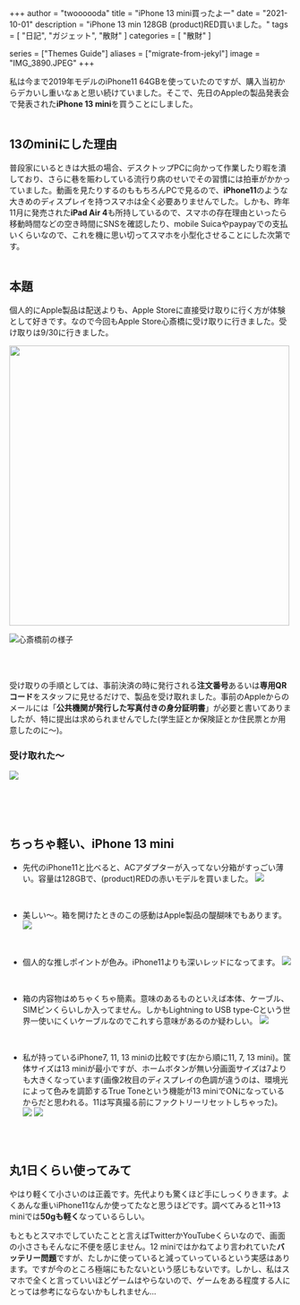 +++
author = "twoooooda"
title = "iPhone 13 mini買ったよー"
date = "2021-10-01"
description = "iPhone 13 min 128GB (product)RED買いました。"
tags = [
    "日記",
    "ガジェット",
    "散財"
]
categories = [
    "散財"
]

series = ["Themes Guide"]
aliases = ["migrate-from-jekyl"]
image = "IMG_3890.JPEG"
+++

私は今まで2019年モデルのiPhone11 64GBを使っていたのですが、購入当初からデカいし重いなぁと思い続けていました。そこで、先日のAppleの製品発表会で発表された**iPhone 13 mini**を買うことにしました。
<br>
<br>

## 13のminiにした理由
普段家にいるときは大抵の場合、デスクトップPCに向かって作業したり暇を潰しており、さらに巷を賑わしている流行り病のせいでその習慣には拍車がかかっていました。動画を見たりするのももちろんPCで見るので、**iPhone11**のような大きめのディスプレイを持つスマホは全く必要ありませんでした。しかも、昨年11月に発売された**iPad Air 4**も所持しているので、スマホの存在理由といったら移動時間などの空き時間にSNSを確認したり、mobile Suicaやpaypayでの支払いくらいなので、これを機に思い切ってスマホを小型化させることにした次第です。
<br>
<br>

## 本題
個人的にApple製品は配送よりも、Apple Storeに直接受け取りに行く方が体験として好きです。なので今回もApple Store心斎橋に受け取りに行きました。受け取りは9/30に行きました。

<img src="imag.jpg" width="500">

![心斎橋前の様子](imag.jpg) 

<br>
<br>

受け取りの手順としては、事前決済の時に発行される**注文番号**あるいは**専用QRコード**をスタッフに見せるだけで、製品を受け取れました。事前のAppleからのメールには「**公共機関が発行した写真付きの身分証明書**」が必要と書いてありましたが、特に提出は求められませんでした(学生証とか保険証とか住民票とか用意したのに～)。
<br>

### 受け取れた～

![　](IMG_3885.JPEG) 

<br>
<br>
<br>


## ちっちゃ軽い、iPhone 13 mini
- 先代のiPhone11と比べると、ACアダプターが入ってない分箱がすっごい薄い。容量は128GBで、(product)REDの赤いモデルを買いました。
![](IMG_3892-1.JPEG) 
<br>

- 美しい～。箱を開けたときのこの感動はApple製品の醍醐味でもあります。
![](IMG_3890.JPEG) 
<br>

- 個人的な推しポイントが色み。iPhone11よりも深いレッドになってます。
![](IMG_0238.JPEG) 
<br>

- 箱の内容物はめちゃくちゃ簡素。意味のあるものといえば本体、ケーブル、SIMピンくらいしか入ってません。しかもLightning to USB type-Cという世界一使いにくいケーブルなのでこれすら意味があるのか疑わしい。
![](IMG_3892.JPEG) 
<br>

- 私が持っているiPhone7, 11, 13 miniの比較です(左から順に11, 7, 13 mini)。筐体サイズは13 miniが最小ですが、ホームボタンが無い分画面サイズは7よりも大きくなっています(画像2枚目のディスプレイの色調が違うのは、環境光によって色みを調節するTrue Toneという機能が13 miniでONになっているからだと思われる。11は写真撮る前にファクトリーリセットしちゃった)。 
![](IMG_0236.JPEG) ![](IMG_0237.JPEG) 
<br>
<br>


## 丸1日くらい使ってみて
やはり軽くて小さいのは正義です。先代よりも驚くほど手にしっくりきます。よくあんな重いiPhone11なんか使ってたなと思うほどです。調べてみると11→13 miniでは**50gも軽く**なっているらしい。

もともとスマホでしていたことと言えばTwitterかYouTubeくらいなので、画面の小ささもそんなに不便を感じません。12 miniではかねてより言われていた**バッテリー問題**ですが、たしかに使っていると減っていっているという実感はあります。ですが今のところ極端にもたないという感じもないです。しかし、私はスマホで全くと言っていいほどゲームはやらないので、ゲームをある程度する人にとっては参考にならないかもしれません...
